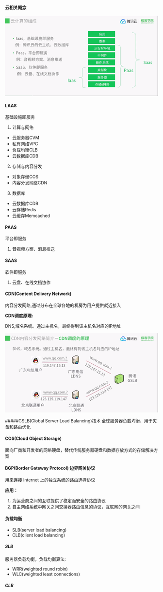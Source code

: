 #### 云相关概念

![](../image/cloud/云计算的组成.png)

#### LAAS 

基础设施即服务

1. 计算与网络
  - 云服务器CVM
  - 私有网络VPC
  - 负载均衡CLB
  - 云数据库CDB
2. 存储与内容分发
  - 对象存储COS
  - 内容分发网络CDN
3. 数据库
  - 云数据库CDB
  - 云存储Redis
  - 云缓存Memcached

#### PAAS

平台即服务
1. 音视频方案、消息推送

#### SAAS

软件即服务
1. 云盘、在线文档协作

#### CDN(Content Delivery Network)

内容分发网路,通过分布在全球各地的机房为用户提供就近接入

**CDN调度原理:**

DNS,域名系统。通过主机名，最终得到该主机名对应的IP地址

![](../image/cloud/CDN原理.png)


#####GSLB(Global Server Load Balancing)技术
全球服务器负载均衡，用于灾备和路由优化



#### COS(Cloud Object Storage)

面向厂商和开发者的网络硬盘，替代传统服务器硬盘和数据存放方式的存储解决方案

#### BGP(Border Gateway Protocol) 边界网关协议

用来连接 Internet 上的独立系统的路由选择协议

**应用：**

1. 为运营商之间的互联提供了稳定而安全的路由协议 
2. 自主网络系统中网关之间交换器路由信息的协议，互联网的网关之间

#### 负载均衡
- SLB(server load balancing) 
- CLB(client load balancing)
##### SLB
服务器负载均衡，负载均衡算法:
- WRR(weighted round robin)
- WLC(weighted least connections)
##### CLB